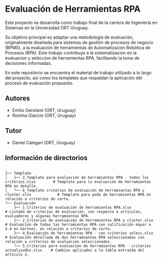 # Evaluación de Herramientas RPA

Este proyecto se desarrolla como trabajo final de la carrera de Ingeniería en Sistemas en la Universidad ORT Uruguay.

Su objetivo principal es adaptar una metodología de evaluación, originalmente diseñada para sistemas de gestión de procesos de negocio (BPMS), a la evaluación de herramientas de Automatización Robótica de Procesos (RPA). Este trabajo contribuye a la sistematizacion en la evaluacion y seleccion de herramientas RPA, facilitando la toma de decisiones informadas.

En este repositorio se encuentra el material de trabajo utilizado a lo largo del proyecto, así como los templates que respaldan la aplicación del proceso de evaluación propuesto.

## Autores

- Emilio Gerolami (ORT, Uruguay)
- Romina Giaccio (ORT, Uruguay)

## Tutor

- Daniel Calegari (ORT, Uruguay)

## Información de directorios

    .
    ├── Template                  
    │   ├── 3_Template para evaluación de herramientas RPA - todos los criterios.xlsx        # Template para la evaluación de herramientas RPA en detalle.
    │   └── 6_Template criterios de evaluación de herramientas RPA y cluster.xlsx            # Template para poda de herramientas RPA en relación a criterios de corte.
    └── Evaluación                
        ├── 1_Criterios de evaluación de herramientas RPA.xlsx                               # Listado de criterios de evaluación, con respecto a artículos, evaluadores y algunas herramientas RPA.
        ├── 2_Criterios de evaluación de herramientas RPA y cluster.xlsx                     # Evaluación de todas las herramientas RPA con calificación mayor a 4.4 en Gartner, en relación a criterios de corte.
        ├── 4_Evaluación de herramientas RPA - con criterios selecc.xlsx                     # Evaluación detallada de dos herramientas RPA seleccionadas con relación a criterios de evaluación seleccionados.
        └── 5_Criterios para evaluación de herramientas RPA - criterios actualizados.xlsx    # Cambios aplicados a la tabla extraída del artículo 2.



    
